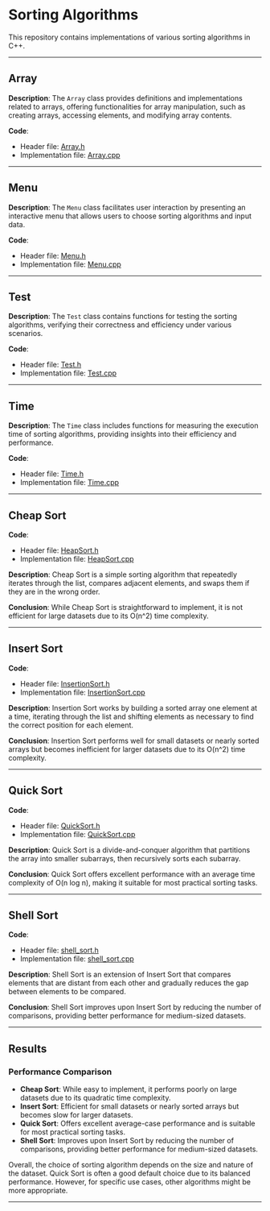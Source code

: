 # Sorting Algorithms

This repository contains implementations of various sorting algorithms in C++.

---

## Array

**Description**: The `Array` class provides definitions and implementations related to arrays, offering functionalities for array manipulation, such as creating arrays, accessing elements, and modifying array contents.

**Code**:
- Header file: [Array.h](src/Array/Array.h)
- Implementation file: [Array.cpp](src/Array/Array.cpp)

---

## Menu

**Description**: The `Menu` class facilitates user interaction by presenting an interactive menu that allows users to choose sorting algorithms and input data.

**Code**:
- Header file: [Menu.h](src/Menu/Menu.h)
- Implementation file: [Menu.cpp](src/Menu/Menu.cpp)

---

## Test

**Description**: The `Test` class contains functions for testing the sorting algorithms, verifying their correctness and efficiency under various scenarios.

**Code**:
- Header file: [Test.h](src/Test/Test.h)
- Implementation file: [Test.cpp](src/Test/Test.cpp)

---

## Time

**Description**: The `Time` class includes functions for measuring the execution time of sorting algorithms, providing insights into their efficiency and performance.

**Code**:
- Header file: [Time.h](src/Time/Time.h)
- Implementation file: [Time.cpp](src/Time/Time.cpp)

---

## Cheap Sort

**Code**:
- Header file: [HeapSort.h](src/Sorts/HeapSort/HeapSort.h)
- Implementation file: [HeapSort.cpp](src/Sorts/HeapSort/HeapSort.cpp)

**Description**: Cheap Sort is a simple sorting algorithm that repeatedly iterates through the list, compares adjacent elements, and swaps them if they are in the wrong order.

**Conclusion**: While Cheap Sort is straightforward to implement, it is not efficient for large datasets due to its O(n^2) time complexity.

---

## Insert Sort

**Code**:
- Header file: [InsertionSort.h](src/Sorts/InsertionSort/InsertionSort.h)
- Implementation file: [InsertionSort.cpp](src/Sorts/InsertionSort/InsertionSort.cpp)

**Description**: Insertion Sort works by building a sorted array one element at a time, iterating through the list and shifting elements as necessary to find the correct position for each element.

**Conclusion**: Insertion Sort performs well for small datasets or nearly sorted arrays but becomes inefficient for larger datasets due to its O(n^2) time complexity.

---

## Quick Sort

**Code**:
- Header file: [QuickSort.h](src/Sorts/QuickSort/QuickSort.h)
- Implementation file: [QuickSort.cpp](src/Sorts/QuickSort/QuickSort.cpp)

**Description**: Quick Sort is a divide-and-conquer algorithm that partitions the array into smaller subarrays, then recursively sorts each subarray.

**Conclusion**: Quick Sort offers excellent performance with an average time complexity of O(n log n), making it suitable for most practical sorting tasks.

---

## Shell Sort

**Code**:
- Header file: [shell_sort.h](src/Sorts/ShellSort/ShellSort.h)
- Implementation file: [shell_sort.cpp](src/Sorts/ShellSort/ShellSort.cpp)

**Description**: Shell Sort is an extension of Insert Sort that compares elements that are distant from each other and gradually reduces the gap between elements to be compared.

**Conclusion**: Shell Sort improves upon Insert Sort by reducing the number of comparisons, providing better performance for medium-sized datasets.

---

## Results

### Performance Comparison

- **Cheap Sort**: While easy to implement, it performs poorly on large datasets due to its quadratic time complexity.
- **Insert Sort**: Efficient for small datasets or nearly sorted arrays but becomes slow for larger datasets.
- **Quick Sort**: Offers excellent average-case performance and is suitable for most practical sorting tasks.
- **Shell Sort**: Improves upon Insert Sort by reducing the number of comparisons, providing better performance for medium-sized datasets.

Overall, the choice of sorting algorithm depends on the size and nature of the dataset. Quick Sort is often a good default choice due to its balanced performance. However, for specific use cases, other algorithms might be more appropriate.

---
